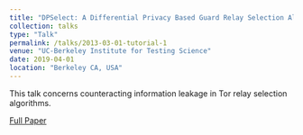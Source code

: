 ```yaml
---
title: "DPSelect: A Differential Privacy Based Guard Relay Selection Algorithm for Tor"
collection: talks
type: "Talk"
permalink: /talks/2013-03-01-tutorial-1
venue: "UC-Berkeley Institute for Testing Science"
date: 2019-04-01
location: "Berkeley CA, USA"
---
```


This talk concerns counteracting information leakage in Tor relay selection algorithms.

[Full Paper](http://hanshanley.github.io/files/DPSelect.pdf)
